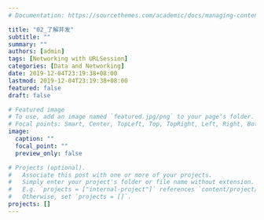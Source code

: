 ```yaml
---
# Documentation: https://sourcethemes.com/academic/docs/managing-content/

title: "02_了解并发"
subtitle: ""
summary: ""
authors: [admin]
tags: [Networking with URLSession]
categories: [Data and Networking]
date: 2019-12-04T23:19:38+08:00
lastmod: 2019-12-04T23:19:38+08:00
featured: false
draft: false

# Featured image
# To use, add an image named `featured.jpg/png` to your page's folder.
# Focal points: Smart, Center, TopLeft, Top, TopRight, Left, Right, BottomLeft, Bottom, BottomRight.
image:
  caption: ""
  focal_point: ""
  preview_only: false

# Projects (optional).
#   Associate this post with one or more of your projects.
#   Simply enter your project's folder or file name without extension.
#   E.g. `projects = ["internal-project"]` references `content/project/deep-learning/index.md`.
#   Otherwise, set `projects = []`.
projects: []
---
```

<!-- more -->
